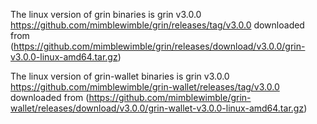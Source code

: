 The linux version of grin binaries is grin v3.0.0 https://github.com/mimblewimble/grin/releases/tag/v3.0.0
downloaded from (https://github.com/mimblewimble/grin/releases/download/v3.0.0/grin-v3.0.0-linux-amd64.tar.gz)

The linux version of grin-wallet binaries is grin v3.0.0 https://github.com/mimblewimble/grin-wallet/releases/tag/v3.0.0
downloaded from (https://github.com/mimblewimble/grin-wallet/releases/download/v3.0.0/grin-wallet-v3.0.0-linux-amd64.tar.gz)
